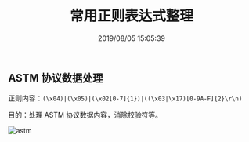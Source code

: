 ﻿---
title: "常用正则表达式整理"
date: "2019/08/05 15:05:39"
updated: "2020/02/11 13:49:43"
permalink: "common-regular-expression-stoding"
tags:
 - 正则
categories:
 - [开发]
---

## ASTM 协议数据处理

正则内容：`(\x04)|(\x05)|(\x02[0-7]{1})|((\x03|\x17)[0-9A-F]{2}\r\n)`

目的：处理 ASTM 协议数据内容，消除校验符等。

![astm](https://hd2y.oss-cn-beijing.aliyuncs.com/astm_1564988827084.gif)

